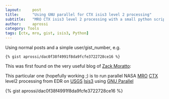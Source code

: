 ```yaml
---
layout:     post
title:      "Using GNU parallel for CTX isis3 level 2 processing"
subtitle:   "MRO CTX isis3 level 2 processing with a small python script"
author:     aprossi
category: Tools
tags: [ctx, mro, gist, isis3, Python]
---
```


Using normal posts and a simple user/gist_number, e.g.

```
{% gist aprossi/dac0f38f4991f8da9fcfe3722728ce16 %}
```

This was first found on the very useful blog of [Zack Moratto](http://lunokhod.org/):

This particular one (hopefully working ;) is to run parallel NASA [MRO](https://mars.jpl.nasa.gov/mro/)
[CTX](http://www.msss.com/all_projects/mro-ctx.php) level2 processing from EDR on [USGS](https://www.usgs.gov)
[Isis3](http://isis.astrogeology.usgs.gov/) using [GNU Parallel](https://www.gnu.org/software/parallel/)

{% gist aprossi/dac0f38f4991f8da9fcfe3722728ce16 %}
